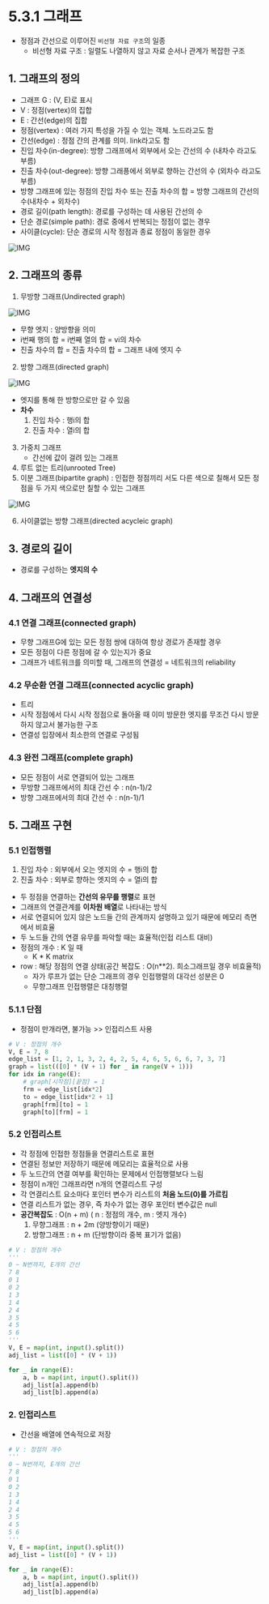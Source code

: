 # 5.3.1 그래프

- 정점과 간선으로 이루어진 `비선형 자료 구조`의 일종
    - 비선형 자료 구조 : 일렬도 나열하지 않고 자료 순서나 관계가 복잡한 구조

## 1. 그래프의 정의

- 그래프 G : (V, E)로 표시 
- V : 정점(vertex)의 집합
- E : 간선(edge)의 집합
- 정점(vertex) : 여러 가지 특성을 가질 수 있는 객체. 노드라고도 함
- 간선(edge) : 정점 간의 관계를 의미. link라고도 함
- 진입 차수(in-degree): 방향 그래프에서 외부에서 오는 간선의 수 (내차수 라고도 부름)
- 진출 차수(out-degree): 방향 그래픙에서 외부로 향하는 간선의 수 (외차수 라고도 부름)
- 방향 그래프에 있는 정점의 진입 차수 또는 진출 차수의 합 = 방향 그래프의 간선의 수(내차수 + 외차수)
- 경로 길이(path length): 경로를 구성하는 데 사용된 간선의 수
- 단순 경로(simple path): 경로 중에서 반복되는 정점이 없는 경우
- 사이클(cycle): 단순 경로의 시작 정점과 종료 정점이 동일한 경우

![IMG](../../img/graph.png)


## 2. 그래프의 종류

1. 무방향 그래프(Undirected graph)
   
![IMG](../../img/undirectedGraph.png)

   - 무향 엣지 : 양방향을 의미
   - i번째 행의 합 = i번째 열의 합 = vi의 차수
   - 진출 차수의 합 = 진출 차수의 합 = 그래프 내에 엣지 수


2. 방향 그래프(directed graph)

![IMG](../../img/directedGraph.png)

   - 엣지를 통해 한 방향으로만 갈 수 있음
   - **차수**
     1. 진입 차수 : 행i의 합
     2. 진출 차수 : 열i의 합
   
3. 가중치 그래프
   - 간선에 값이 걸려 있는 그래프
4. 루트 없는 트리(unrooted Tree)
5. 이분 그래프(bipartite graph) : 인접한 정점끼리 서도 다른 색으로 칠해서 모든 정점을 두 가지 색으로만 칠할 수 있는 그래프

![IMG](../../img/bipartite-graph1.gif)

6. 사이클없는 방향 그래프(directed acycleic graph)

## 3. 경로의 길이
- 경로를 구성하는 **엣지의 수**

## 4. 그래프의 연결성

### 4.1 연결 그래프(connected graph)

- 무향 그래프G에 있는 모든 정점 쌍에 대하여 항상 경로가 존재할 경우
- 모든 정점이 다른 정점에 갈 수 있는지가 중요
- 그래프가 네트워크를 의미할 때, 그래프의 연결성 = 네트워크의 reliability

### 4.2 무순환 연결 그래프(connected acyclic graph)

- 트리
- 시작 정점에서 다시 시작 정점으로 돌아올 때 이미 방문한 엣지를 무조건 다시 방문하지 않고서 불가능한 구조
- 연결성 입장에서 최소한의 연결로 구성됨

### 4.3 완전 그래프(complete graph)

- 모든 정점이 서로 연결되어 있는 그래프
- 무방향 그래프에서의 최대 간선 수 : n(n-1)/2
- 방향 그래프에서의 최대 간선 수 : n(n-1)/1
    
## 5. 그래프 구현

### 5.1 인접행렬

1. 진입 차수 : 외부에서 오는 엣지의 수 = 행i의 합
2. 진출 차수 : 외부로 향하는 엣지의 수 = 열i의 합
- 두 정점을 연결하는 **간선의 유무를 행렬**로 표현
- 그래프의 연결관계를 **이차원 배열**로 나타내는 방식
- 서로 연결되어 있지 않은 노드들 간의 관계까지 설명하고 있기 때문에 메모리 측면에서 비효율
- 두 노드들 간의 연결 유무를 파악할 때는 효율적(인접 리스트 대비)
- 정점의 개수 : K 일 때
  - K * K matrix
- row : 해당 정점의 연결 상태(공간 복잡도 : O(n**2). 희소그래프일 경우 비효율적)
    - 자가 루프가 없는 단순 그래프의 경우 인접행렬의 대각선 성분은 0
    - 무향그래프 인접행렬은 대칭행렬

### 5.1.1 단점

- 정점이 만개라면, 불가능 >> 인접리스트 사용

```python
# V : 정점의 개수
V, E = 7, 8
edge_list = [1, 2, 1, 3, 2, 4, 2, 5, 4, 6, 5, 6, 6, 7, 3, 7]
graph = list(([0] * (V + 1) for _ in range(V + 1)))
for idx in range(E):
    # graph[시작점][끝점] = 1
    frm = edge_list[idx*2]
    to = edge_list[idx*2 + 1]
    graph[frm][to] = 1
    graph[to][frm] = 1

```

### 5.2 인접리스트

- 각 정점에 인접한 정점들을 연결리스트로 표현
- 연결된 정보만 저장하기 때문에 메모리는 효율적으로 사용
- 두 노드간의 연결 여부를 확인하는 문제에서 인접행렬보다 느림
- 정점이 n개인 그래프라면 n개의 연결리스트 구성
- 각 연결리스트 요소마다 포인터 변수가 리스트의 **처음 노드(0)를 가르킴**
- 연결 리스트가 없는 경우, 즉 차수가 없는 경우 포인터 변수값은 null
- **공간복잡도** : O(n + m) ( n : 정점의 개수, m : 엣지 개수)
    1. 무향그래프 : n + 2m (양방향이기 때문)
    2. 방향그래프 : n + m (단방향이라 중복 표기가 없음)
    
```python
# V : 정점의 개수
'''
0 ~ N번까지, E개의 간선
7 8
0 1
0 2
1 3
1 4
2 4
3 5
4 5
5 6
'''
V, E = map(int, input().split())
adj_list = list([0] * (V + 1))

for _ in range(E):
    a, b = map(int, input().split())
    adj_list[a].append(b)
    adj_list[b].append(a)

```

### 2. 인접리스트
- 간선을 배열에 연속적으로 저장
    
```python
# V : 정점의 개수
'''
0 ~ N번까지, E개의 간선
7 8
0 1
0 2
1 3
1 4
2 4
3 5
4 5
5 6
'''
V, E = map(int, input().split())
adj_list = list([0] * (V + 1))

for _ in range(E):
    a, b = map(int, input().split())
    adj_list[a].append(b)
    adj_list[b].append(a)

```
